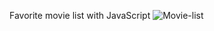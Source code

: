 Favorite movie list with JavaScript
![Movie-list](https://github.com/Hadis-jamali/Favorite-Movie-List/assets/132214893/3cdcbfe9-a597-47ea-88ef-581ffacd16eb)

